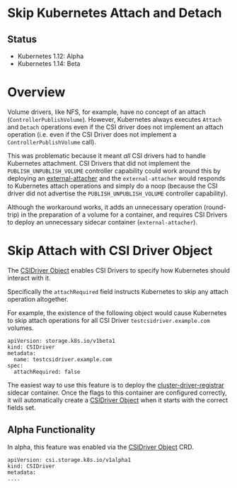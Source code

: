 # Skip Kubernetes Attach and Detach

## Status

* Kubernetes 1.12: Alpha
* Kubernetes 1.14: Beta

# Overview

Volume drivers, like NFS, for example, have no concept of an attach (`ControllerPublishVolume`). However, Kubernetes always executes `Attach` and `Detach` operations even if the CSI driver does not implement an attach operation (i.e. even if the CSI Driver does not implement a `ControllerPublishVolume` call).

This was problematic because it meant *all* CSI drivers had to handle Kubernetes attachment. CSI Drivers that did not implement the `PUBLISH_UNPUBLISH_VOLUME` controller capability could work around this by deploying an [external-attacher](external-attacher.md) and the `external-attacher` would responds to Kubernetes attach operations and simply do a noop (because the CSI driver did not advertise the `PUBLISH_UNPUBLISH_VOLUME` controller capability).

Although the workaround works, it adds an unnecessary operation (round-trip) in the preparation of a volume for a container, and requires CSI Drivers to deploy an unnecessary sidecar container (`external-attacher`).

# Skip Attach with CSI Driver Object

The [CSIDriver Object](csi-driver-object.md) enables CSI Drivers to specify how Kubernetes should interact with it.

Specifically the `attachRequired` field instructs Kubernetes to skip any attach operation altogether.

For example, the existence of the following object would cause Kubernetes to skip attach operations for all CSI Driver `testcsidriver.example.com` volumes.

```
apiVersion: storage.k8s.io/v1beta1
kind: CSIDriver
metadata:
  name: testcsidriver.example.com
spec:
  attachRequired: false
```

The easiest way to use this feature is to deploy the [cluster-driver-registrar](cluster-driver-registrar.md) sidecar container. Once the flags to this container are configured correctly, it will automatically create a [CSIDriver Object](csi-driver-object.md) when it starts with the correct fields set.

## Alpha Functionality
In alpha, this feature was enabled via the [CSIDriver Object](csi-driver-object.md) CRD.

```
apiVersion: csi.storage.k8s.io/v1alpha1
kind: CSIDriver
metadata:
....
```
